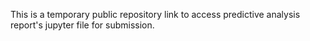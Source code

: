 This is a temporary public repository link to access predictive analysis report's jupyter file for submission.
